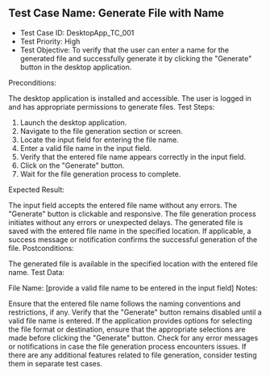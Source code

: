 ## Test Case Name: Generate File with Name
- Test Case ID: DesktopApp_TC_001
- Test Priority: High
- Test Objective: To verify that the user can enter a name for the generated file and successfully generate it by clicking the "Generate" button in the desktop application.

Preconditions:

The desktop application is installed and accessible.
The user is logged in and has appropriate permissions to generate files.
Test Steps:

1. Launch the desktop application.
2. Navigate to the file generation section or screen.
3. Locate the input field for entering the file name.
4. Enter a valid file name in the input field.
5. Verify that the entered file name appears correctly in the input field.
6. Click on the "Generate" button.
7. Wait for the file generation process to complete.

Expected Result:

The input field accepts the entered file name without any errors.
The "Generate" button is clickable and responsive.
The file generation process initiates without any errors or unexpected delays.
The generated file is saved with the entered file name in the specified location.
If applicable, a success message or notification confirms the successful generation of the file.
Postconditions:

The generated file is available in the specified location with the entered file name.
Test Data:

File Name: [provide a valid file name to be entered in the input field]
Notes:

Ensure that the entered file name follows the naming conventions and restrictions, if any.
Verify that the "Generate" button remains disabled until a valid file name is entered.
If the application provides options for selecting the file format or destination, ensure that the appropriate selections are made before clicking the "Generate" button.
Check for any error messages or notifications in case the file generation process encounters issues.
If there are any additional features related to file generation, consider testing them in separate test cases.